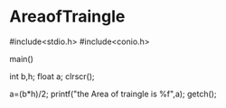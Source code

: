 # AreaofTraingle

#include<stdio.h>
#include<conio.h>

main()

int b,h;
float a;
clrscr();

a=(b*h)/2;
printf("the Area of traingle is %f",a);
getch();
